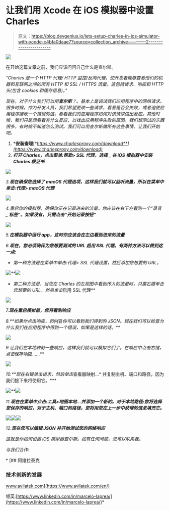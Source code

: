 # 让我们用 Xcode 在 iOS 模拟器中设置 Charles

> 原文：<https://blog.devgenius.io/lets-setup-charles-in-ios-simulator-with-xcode-c4bfa0daae7?source=collection_archive---------2----------------------->

![](img/8bc49ceb24c1f9ef5c5d54ad66217ff1.png)

在开始这篇文章之前，我们应该问问自己什么是查尔斯。

*“Charles 是一个 HTTP 代理/ HTTP 监控/反向代理，使开发者能够查看他们的机器和互联网之间的所有 HTTP 和 SSL / HTTPS 流量。这包括请求、响应和 HTTP 头(包含 cookies 和缓存信息)。”*[](https://www.charlesproxy.com)

*现在，对于什么我们可以用**查尔斯**？。基本上是调试我们应用程序中的网络请求。很多时候，作为开发人员，我们希望更改一些请求，看看是否会失败，或者迫使应用程序接收一个错误的值，看看我们的应用程序如何对该请求做出反应。其他时候，我们只是想看看有什么反应，以找出应用程序失败的原因。我们想测试的东西很多，有时候不知道怎么测试。我们可以用查尔斯做所有这些事情。让我们开始吧。*

1.  ***安装查理**[**https://www.charlesproxy.com/download**](https://www.charlesproxy.com/download)*
2.  ***打开 Charles，点击菜单:帮助> SSL 代理，选择** _ ***在 iOS 模拟器中安装 Charles 根证书****

*![](img/a94fe22b2e4a5c3af7eaf695490bf934.png)*

*3.**现在确保您选择了 macOS 代理选项，这样我们就可以监听流量，所以在菜单中单击:代理> macOS 代理***

*![](img/829e6dc15ca8eeffad71b59613e0162d.png)*

*4.重启你的模拟器，确保你正在记录进来的流量。你应该在右下方看到一个“*录音* _ **标签”。如果没有，只需点击“*开始记录*按钮“***

*![](img/ff955c7709123dcd1607d61bbe3fbd70.png)*

*5.**在模拟器中运行 app，这时你应该会在左边看到进来的流量***

*6.**现在，您必须确保为您想要测试的 URL 启用 SSL 代理。有两种方法可以做到这一点:***

*   *第一种方法是在菜单中单击:代理> SSL 代理设置，然后添加您想要的 URL。*

*![](img/84900a18e7f3ab07d653c5d4178fc909.png)**![](img/43ce0bc5890db6ab5a9e5293dbf6707e.png)*

*   *第二种方法是，当您在 Charles 的左视图中看到传入的流量时，只需右键单击您想要的 URL，然后单击*启用 SSL 代理**

*![](img/f6632f11c492b79f71f817288df6b452.png)*

*7.**现在重启模拟器，您将看到响应***

*8.**如果你点击响应，和*内容*你可以看到我们得到的 JSON。现在我们可以检查为什么我们在应用程序中得到一个错误，如果是这样的话。***

*![](img/acc5d50873ab57a1b5d7f932bc2802c6.png)*

*9.让我们在本地映射一些响应，这样我们就可以模拟它们了。在响应中点击右键，点击*保存响应……**

*![](img/5c807d27cc87f8040536101f842bcf0c.png)*

*10.**现在右键单击请求，然后单击*查看器映射…* 并复制主机、端口和路径，因为我们接下来将使用它。***

*![](img/f103843ad0b921f3e89556f5b2b58d29.png)**![](img/2aeb4dd4b9fd234994a47f526de3807f.png)*

*11.**现在在菜单中点击:工具>地图本地…并添加一个新的。对于本地路径:您将选择您保存的响应，对于主机、端口和路径，您将用您在上一步中获得的信息填充它。***

*![](img/74154fc9703611bbe453a3ba5a619baf.png)**![](img/902c2777ec6af778674b49160fa2782e.png)**![](img/468327bc94d13238f151e795623370ed.png)*

*12.**现在您可以编辑 JSON 并开始测试您的网络响应***

*这就是你如何设置 iOS 模拟器查尔斯。如有任何问题，您可以联系我。*

*与我们合作:*

*[](https://www.avilatek.com/en/) [## 阿维拉泰克

### 技术创新的发展

www.avilatek.com](https://www.avilatek.com/en/) 

领英:[https://www.linkedin.com/in/marcelo-laprea/](https://www.linkedin.com/in/marcelo-laprea/)*